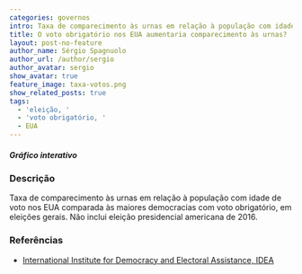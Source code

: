 ```yaml
---
categories: governos
intro: Taxa de comparecimento às urnas em relação à população com idade de voto nos EUA comparada às maiores democracias com voto obrigatório
title: O voto obrigatório nos EUA aumentaria comparecimento às urnas?
layout: post-no-feature
author_name: Sérgio Spagnuolo
author_url: /author/sergio
author_avatar: sergio
show_avatar: true
feature_image: taxa-votos.png
show_related_posts: true
tags:
  - 'eleição, '
  - 'voto obrigatório, '
  - EUA
---
```


<div id="scatter"> </div>

<script src="http://d3js.org/d3.v3.min.js"></script>

##### Gráfico interativo

### Descrição

Taxa de comparecimento às urnas em relação à população com idade de voto nos EUA comparada às maiores democracias com voto obrigatório, em eleições gerais. Não inclui eleição presidencial americana de 2016.

### Referências

* [International Institute for Democracy and Electoral Assistance, IDEA](http://www.idea.int/data-tools/question-view/524)

<style>
.axis path,
.axis line {
  fill: none;
  stroke: #000;
  shape-rendering: crispEdges;
}

.dot {
  stroke: #;
}

.tooltip {
  position: absolute;
  width: 200px;
  height: 40px;
  pointer-events: none;
}

#scatter{
  max-width: 800px;
  min-widh: 500px;
}
</style>


<script>
var margin = {
    top: 20,
    right: 10,
    bottom: 30,
    left: 0
  },
  width = 600 - margin.left - margin.right,
  height = 400 - margin.top - margin.bottom;

var xValue = function(d) {
    return d.year;
  },
  xScale = d3.scale.linear().range([0, width]),
  xMap = function(d) {
    return xScale(xValue(d));
  },
  xAxis = d3.svg.axis().scale(xScale).orient("bottom").ticks(10,"d");


var yValue = function(d) {
    return d.vapvt;
  },
  yScale = d3.scale.linear().range([height, 0]),
  yMap = function(d) {
    return yScale(yValue(d));
  },
  yAxis = d3.svg.axis().scale(yScale).orient("left");

// cores
var cValue = function(d) {
    return d.country;
  },
  color = d3.scale.category10();

var svg = d3.select("#scatter").append("svg")
  .attr("viewBox", "0 0 600 400")
  .append("g")
  .style("font", "14px Inconsolata")
  .attr("transform", "translate(" + margin.left + "," + margin.top + ")");


// tooltip
var tooltip = d3.select("body").append("div")
  .attr("class", "tooltip")
  .style("opacity", 0);

//  data
d3.csv("https://cdn.rawgit.com/voltdatalab/dados/master/politica/eua-vs-mandatory.csv", function(error, data) {

  // csv para numero
  data.forEach(function(d) {
    d.vap = +d.vap;
    d.vapvt = +d.vapvt;
    d.year = +d.year;
    //console.log(d);
  });

  xScale.domain([d3.min(data, xValue) - 1, d3.max(data, xValue) + 1]);
  yScale.domain([d3.min(data, yValue) - 1, d3.max(data, yValue) + 1]);

  // x-axis
  svg.append("g")
    .attr("class", "x axis")
    .attr("transform", "translate(0," + height + ")")
    .call(xAxis)
    .append("text")
    .attr("class", "label")
    .attr("x", width)
    .attr("y", -6)
    .style("text-anchor", "end")
    .style("font", "1.1em Inconsolata")
    .text("");

  // y-axis
  svg.append("g")
    .attr("class", "y axis")
    .call(yAxis)
    .append("text")
    .attr("class", "label")
    .attr("transform", "rotate(-90)")
    .attr("y", 6)
    .attr("dy", ".71em")
    .style("text-anchor", "end")
    .style("font", "1em Inconsolata")
    .text("Taxa de participação nas urnas em %");

  // dots
  svg.selectAll(".dot")
    .data(data)
    .enter().append("circle")
    .attr("class", "dot")
    .attr("r", 4)
    .style("opacity", .8)
    .attr("cx", xMap)
    .attr("cy", yMap)
    .style("fill", function(d) {
      return color(cValue(d));
    })
    .on("mouseover", function(d) {
      tooltip.transition()
        .duration(50)
        .attr("min-height", "120px")
        .style("opacity", 1)
        .style("background-color", "#cbcbcb")
        .style("font", "12px Inconsolata")
        .style("padding", "10px");

      tooltip.html("Year:<strong> " + d.year + "</strong>" + "<br/>"+ "Voting age pop: "+ d.vap + "</strong> <br/>" +
          "Turnout rate: <strong> " + yValue(d) + " %</strong>")
        .style("left", (d3.event.pageX + 5) + "px")
        .style("top", (d3.event.pageY - 28) + "px")
        .style("bottom", (d3.event.pageY - 28) + "px");
    })
    .on("mouseout", function(d) {
      tooltip.transition()
        .duration(500)
        .style("opacity", 0);
    });

  //  legenda
  var legend = svg.selectAll(".legend")
    .data(color.domain())
    .enter().append("g")
    .attr("class", "legend")
    .style("font", "18px Inconsolata")
    .attr("transform", function(d, i) {
      return "translate(0," + i * 20 + ")";
    });

  // legenda retangular
  legend.append("rect")
    .attr("x", width / 1.24)
    .attr("y", 225)
    .attr("width", 8)
    .attr("height", 18)
    .style("fill", color);

  // texto legenda
  legend.append("text")
    .attr("x", width / 1.2)
    .attr("y", 235)
    .attr("dy", ".35em")
    .style("font", ".8em Inconsolata")
    .style("text-anchor", "right")
    .text(function(d) {
      return d;
    })
});

</script>
